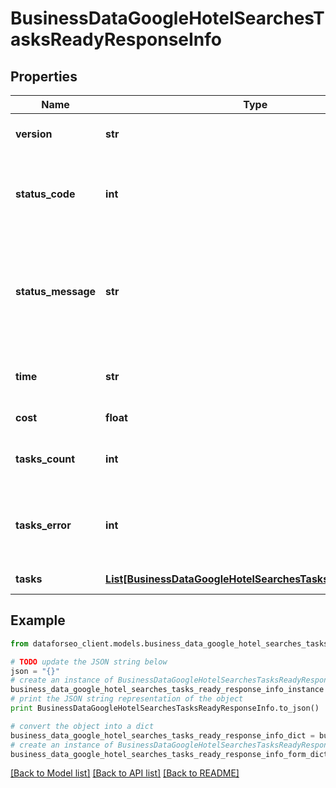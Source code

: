# BusinessDataGoogleHotelSearchesTasksReadyResponseInfo


## Properties

Name | Type | Description | Notes
------------ | ------------- | ------------- | -------------
**version** | **str** | the current version of the API | [optional] 
**status_code** | **int** | general status code you can find the full list of the response codes here | [optional] 
**status_message** | **str** | general informational message you can find the full list of general informational messages here | [optional] 
**time** | **str** | total execution time, seconds | [optional] 
**cost** | **float** | total tasks cost, USD | [optional] 
**tasks_count** | **int** | the number of tasks in the tasks array | [optional] 
**tasks_error** | **int** | the number of tasks in the tasks array returned with an error | [optional] 
**tasks** | [**List[BusinessDataGoogleHotelSearchesTasksReadyTaskInfo]**](BusinessDataGoogleHotelSearchesTasksReadyTaskInfo.md) | array of tasks | [optional] 

## Example

```python
from dataforseo_client.models.business_data_google_hotel_searches_tasks_ready_response_info import BusinessDataGoogleHotelSearchesTasksReadyResponseInfo

# TODO update the JSON string below
json = "{}"
# create an instance of BusinessDataGoogleHotelSearchesTasksReadyResponseInfo from a JSON string
business_data_google_hotel_searches_tasks_ready_response_info_instance = BusinessDataGoogleHotelSearchesTasksReadyResponseInfo.from_json(json)
# print the JSON string representation of the object
print BusinessDataGoogleHotelSearchesTasksReadyResponseInfo.to_json()

# convert the object into a dict
business_data_google_hotel_searches_tasks_ready_response_info_dict = business_data_google_hotel_searches_tasks_ready_response_info_instance.to_dict()
# create an instance of BusinessDataGoogleHotelSearchesTasksReadyResponseInfo from a dict
business_data_google_hotel_searches_tasks_ready_response_info_form_dict = business_data_google_hotel_searches_tasks_ready_response_info.from_dict(business_data_google_hotel_searches_tasks_ready_response_info_dict)
```
[[Back to Model list]](../README.md#documentation-for-models) [[Back to API list]](../README.md#documentation-for-api-endpoints) [[Back to README]](../README.md)



